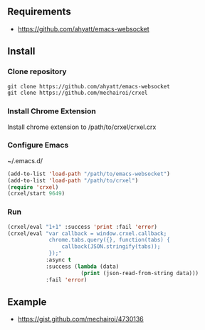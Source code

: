 ## Requirements
* https://github.com/ahyatt/emacs-websocket

## Install

### Clone repository
```el
git clone https://github.com/ahyatt/emacs-websocket
git clone https://github.com/mechairoi/crxel
```

### Install Chrome Extension
Install chrome extension to /path/to/crxel/crxel.crx

### Configure Emacs
~/.emacs.d/
```el
(add-to-list 'load-path "/path/to/emacs-websocket")
(add-to-list 'load-path "/path/to/crxel")
(require 'crxel)
(crxel/start 9649)
```

### Run
```el
(crxel/eval "1+1" :success 'print :fail 'error)
(crxel/eval "var callback = window.crxel.callback;
             chrome.tabs.query({}, function(tabs) {
                 callback(JSON.stringify(tabs));
             });"
            :async t
            :success (lambda (data)
                       (print (json-read-from-string data)))
            :fail 'error)
```

## Example
* https://gist.github.com/mechairoi/4730136

